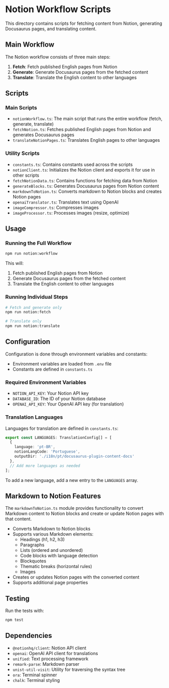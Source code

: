 # Notion Workflow Scripts

This directory contains scripts for fetching content from Notion, generating Docusaurus pages, and translating content.

## Main Workflow

The Notion workflow consists of three main steps:

1. **Fetch**: Fetch published English pages from Notion
2. **Generate**: Generate Docusaurus pages from the fetched content
3. **Translate**: Translate the English content to other languages

## Scripts

### Main Scripts

- `notionWorkflow.ts`: The main script that runs the entire workflow (fetch, generate, translate)
- `fetchNotion.ts`: Fetches published English pages from Notion and generates Docusaurus pages
- `translateNotionPages.ts`: Translates English pages to other languages

### Utility Scripts

- `constants.ts`: Contains constants used across the scripts
- `notionClient.ts`: Initializes the Notion client and exports it for use in other scripts
- `fetchNotionData.ts`: Contains functions for fetching data from Notion
- `generateBlocks.ts`: Generates Docusaurus pages from Notion content
- `markdownToNotion.ts`: Converts markdown to Notion blocks and creates Notion pages
- `openaiTranslator.ts`: Translates text using OpenAI
- `imageCompressor.ts`: Compresses images
- `imageProcessor.ts`: Processes images (resize, optimize)

## Usage

### Running the Full Workflow

```bash
npm run notion:workflow
```

This will:
1. Fetch published English pages from Notion
2. Generate Docusaurus pages from the fetched content
3. Translate the English content to other languages

### Running Individual Steps

```bash
# Fetch and generate only
npm run notion:fetch

# Translate only
npm run notion:translate
```

## Configuration

Configuration is done through environment variables and constants:

- Environment variables are loaded from `.env` file
- Constants are defined in `constants.ts`

### Required Environment Variables

- `NOTION_API_KEY`: Your Notion API key
- `DATABASE_ID`: The ID of your Notion database
- `OPENAI_API_KEY`: Your OpenAI API key (for translation)

### Translation Languages

Languages for translation are defined in `constants.ts`:

```typescript
export const LANGUAGES: TranslationConfig[] = [
  {
    language: 'pt-BR',
    notionLangCode: 'Portuguese',
    outputDir: './i18n/pt/docusaurus-plugin-content-docs'
  },
  // Add more languages as needed
];
```

To add a new language, add a new entry to the `LANGUAGES` array.

## Markdown to Notion Features

The `markdownToNotion.ts` module provides functionality to convert Markdown content to Notion blocks and create or update Notion pages with that content.

- Converts Markdown to Notion blocks
- Supports various Markdown elements:
  - Headings (h1, h2, h3)
  - Paragraphs
  - Lists (ordered and unordered)
  - Code blocks with language detection
  - Blockquotes
  - Thematic breaks (horizontal rules)
  - Images
- Creates or updates Notion pages with the converted content
- Supports additional page properties

## Testing

Run the tests with:

```bash
npm test
```

## Dependencies

- `@notionhq/client`: Notion API client
- `openai`: OpenAI API client for translations
- `unified`: Text processing framework
- `remark-parse`: Markdown parser
- `unist-util-visit`: Utility for traversing the syntax tree
- `ora`: Terminal spinner
- `chalk`: Terminal styling

